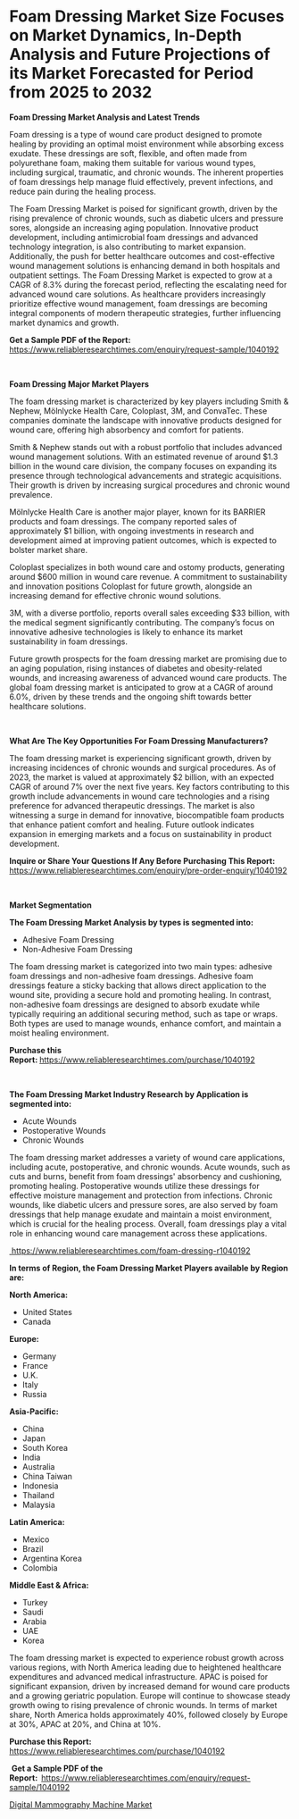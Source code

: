 <p><h1>Foam Dressing Market Size Focuses on Market Dynamics, In-Depth Analysis and Future Projections of its Market Forecasted for Period from 2025 to 2032</h1></p><p><strong>Foam Dressing Market Analysis and Latest Trends</strong></p>
<p><p>Foam dressing is a type of wound care product designed to promote healing by providing an optimal moist environment while absorbing excess exudate. These dressings are soft, flexible, and often made from polyurethane foam, making them suitable for various wound types, including surgical, traumatic, and chronic wounds. The inherent properties of foam dressings help manage fluid effectively, prevent infections, and reduce pain during the healing process.</p><p>The Foam Dressing Market is poised for significant growth, driven by the rising prevalence of chronic wounds, such as diabetic ulcers and pressure sores, alongside an increasing aging population. Innovative product development, including antimicrobial foam dressings and advanced technology integration, is also contributing to market expansion. Additionally, the push for better healthcare outcomes and cost-effective wound management solutions is enhancing demand in both hospitals and outpatient settings. The Foam Dressing Market is expected to grow at a CAGR of 8.3% during the forecast period, reflecting the escalating need for advanced wound care solutions. As healthcare providers increasingly prioritize effective wound management, foam dressings are becoming integral components of modern therapeutic strategies, further influencing market dynamics and growth.</p></p>
<p><strong>Get a Sample PDF of the Report:&nbsp;</strong> <a href="https://www.reliableresearchtimes.com/enquiry/request-sample/1040192?utm_campaign=2109&utm_medium=2&utm_source=Github&utm_content=ia&utm_term=04032025&utm_id=foam-dressing">https://www.reliableresearchtimes.com/enquiry/request-sample/1040192</a></p>
<p>&nbsp;</p>
<p><strong>Foam Dressing Major Market Players</strong></p>
<p><p>The foam dressing market is characterized by key players including Smith & Nephew, Mölnlycke Health Care, Coloplast, 3M, and ConvaTec. These companies dominate the landscape with innovative products designed for wound care, offering high absorbency and comfort for patients.</p><p>Smith & Nephew stands out with a robust portfolio that includes advanced wound management solutions. With an estimated revenue of around $1.3 billion in the wound care division, the company focuses on expanding its presence through technological advancements and strategic acquisitions. Their growth is driven by increasing surgical procedures and chronic wound prevalence.</p><p>Mölnlycke Health Care is another major player, known for its BARRIER products and foam dressings. The company reported sales of approximately $1 billion, with ongoing investments in research and development aimed at improving patient outcomes, which is expected to bolster market share.</p><p>Coloplast specializes in both wound care and ostomy products, generating around $600 million in wound care revenue. A commitment to sustainability and innovation positions Coloplast for future growth, alongside an increasing demand for effective chronic wound solutions.</p><p>3M, with a diverse portfolio, reports overall sales exceeding $33 billion, with the medical segment significantly contributing. The company’s focus on innovative adhesive technologies is likely to enhance its market sustainability in foam dressings.</p><p>Future growth prospects for the foam dressing market are promising due to an aging population, rising instances of diabetes and obesity-related wounds, and increasing awareness of advanced wound care products. The global foam dressing market is anticipated to grow at a CAGR of around 6.0%, driven by these trends and the ongoing shift towards better healthcare solutions.</p></p>
<p>&nbsp;</p>
<p><strong>What Are The Key Opportunities For Foam Dressing Manufacturers?</strong></p>
<p><p>The foam dressing market is experiencing significant growth, driven by increasing incidences of chronic wounds and surgical procedures. As of 2023, the market is valued at approximately $2 billion, with an expected CAGR of around 7% over the next five years. Key factors contributing to this growth include advancements in wound care technologies and a rising preference for advanced therapeutic dressings. The market is also witnessing a surge in demand for innovative, biocompatible foam products that enhance patient comfort and healing. Future outlook indicates expansion in emerging markets and a focus on sustainability in product development.</p></p>
<p><strong>Inquire or Share Your Questions If Any Before Purchasing This Report:</strong> <a href="https://www.reliableresearchtimes.com/enquiry/pre-order-enquiry/1040192?utm_campaign=2109&utm_medium=2&utm_source=Github&utm_content=ia&utm_term=04032025&utm_id=foam-dressing">https://www.reliableresearchtimes.com/enquiry/pre-order-enquiry/1040192</a></p>
<p>&nbsp;</p>
<p><strong>Market Segmentation</strong></p>
<p><strong>The Foam Dressing Market Analysis by types is segmented into:</strong></p>
<p><ul><li>Adhesive Foam Dressing</li><li>Non-Adhesive Foam Dressing</li></ul></p>
<p><p>The foam dressing market is categorized into two main types: adhesive foam dressings and non-adhesive foam dressings. Adhesive foam dressings feature a sticky backing that allows direct application to the wound site, providing a secure hold and promoting healing. In contrast, non-adhesive foam dressings are designed to absorb exudate while typically requiring an additional securing method, such as tape or wraps. Both types are used to manage wounds, enhance comfort, and maintain a moist healing environment.</p></p>
<p><strong>Purchase this Report:&nbsp;</strong><a href="https://www.reliableresearchtimes.com/purchase/1040192?utm_campaign=2109&utm_medium=2&utm_source=Github&utm_content=ia&utm_term=04032025&utm_id=foam-dressing">https://www.reliableresearchtimes.com/purchase/1040192</a></p>
<p>&nbsp;</p>
<p><strong>The Foam Dressing Market Industry Research by Application is segmented into:</strong></p>
<p><ul><li>Acute Wounds</li><li>Postoperative Wounds</li><li>Chronic Wounds</li></ul></p>
<p><p>The foam dressing market addresses a variety of wound care applications, including acute, postoperative, and chronic wounds. Acute wounds, such as cuts and burns, benefit from foam dressings' absorbency and cushioning, promoting healing. Postoperative wounds utilize these dressings for effective moisture management and protection from infections. Chronic wounds, like diabetic ulcers and pressure sores, are also served by foam dressings that help manage exudate and maintain a moist environment, which is crucial for the healing process. Overall, foam dressings play a vital role in enhancing wound care management across these applications.</p></p>
<p><a href="https://www.reliableresearchtimes.com/foam-dressing-r1040192?utm_campaign=2109&utm_medium=2&utm_source=Github&utm_content=ia&utm_term=04032025&utm_id=foam-dressing">&nbsp;https://www.reliableresearchtimes.com/foam-dressing-r1040192</a></p>
<p><strong>In terms of Region, the Foam Dressing Market Players available by Region are:</strong></p>
<p>
    <p> <strong> North America: </strong>
        <ul>
            <li>United States</li>
            <li>Canada</li>
        </ul>
        </p> 
    <p> <strong> Europe: </strong>
        <ul>
            <li>Germany</li>
            <li>France</li>
            <li>U.K.</li>
            <li>Italy</li>
            <li>Russia</li>
        </ul>
        </p> 
    <p> <strong> Asia-Pacific: </strong>
        <ul>
            <li>China</li>
            <li>Japan</li>
            <li>South Korea</li>
            <li>India</li>
            <li>Australia</li>
            <li>China Taiwan</li>
            <li>Indonesia</li>
            <li>Thailand</li>
            <li>Malaysia</li>
        </ul>
        </p> 
    <p> <strong> Latin America: </strong>
        <ul>
            <li>Mexico</li>
            <li>Brazil</li>
            <li>Argentina Korea</li>
            <li>Colombia</li>
        </ul>
        </p> 
    <p> <strong> Middle East & Africa: </strong>
        <ul>
            <li>Turkey</li>
            <li>Saudi</li>
            <li>Arabia</li>
            <li>UAE</li>
            <li>Korea</li>
        </ul>
    </p>
    </p>
<p><p>The foam dressing market is expected to experience robust growth across various regions, with North America leading due to heightened healthcare expenditures and advanced medical infrastructure. APAC is poised for significant expansion, driven by increased demand for wound care products and a growing geriatric population. Europe will continue to showcase steady growth owing to rising prevalence of chronic wounds. In terms of market share, North America holds approximately 40%, followed closely by Europe at 30%, APAC at 20%, and China at 10%.</p></p>
<p><strong>Purchase this Report: </strong><a href="https://www.reliableresearchtimes.com/purchase/1040192?utm_campaign=2109&utm_medium=2&utm_source=Github&utm_content=ia&utm_term=04032025&utm_id=foam-dressing">https://www.reliableresearchtimes.com/purchase/1040192</a></p>
<p>&nbsp;<strong>Get a Sample PDF of the Report:&nbsp;&nbsp;</strong><a href="https://www.reliableresearchtimes.com/enquiry/request-sample/1040192?utm_campaign=2109&utm_medium=2&utm_source=Github&utm_content=ia&utm_term=04032025&utm_id=foam-dressing">https://www.reliableresearchtimes.com/enquiry/request-sample/1040192</a></p>
<p><strong></strong></p>
<p><p><a href="https://github.com/MonroeBullock54/Market-Research-Report-List-1/blob/main/digital-mammography-machine-market.md?utm_campaign=2109&utm_medium=2&utm_source=Github&utm_content=ia&utm_term=04032025&utm_id=foam-dressing">Digital Mammography Machine Market</a></p></p>